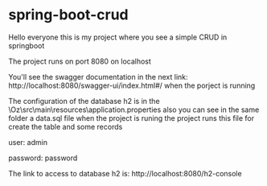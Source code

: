 # spring-boot-crud

Hello everyone this is my project where you see a simple CRUD in springboot

The project runs on port 8080 on localhost

You'll see the swagger documentation in the next link: http://localhost:8080/swagger-ui/index.html#/ when the porject is running

The configuration of the database h2 is in the \Oz\src\main\resources\application.properties also you can see in the same folder a data.sql file when the project is runing the project runs this file for create the table and some records

user: admin

password: password

The link to access to database h2 is: http://localhost:8080/h2-console
